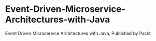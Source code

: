 # Event-Driven-Microservice-Architectures-with-Java
Event Driven Microservice Architectures with Java, Published by Packt
